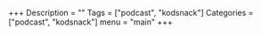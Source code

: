 +++
Description = ""
Tags = ["podcast", "kodsnack"]
Categories = ["podcast", "kodsnack"]
menu = "main"
+++
